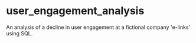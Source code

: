 # user_engagement_analysis
An analysis of a decline in user engagement at a fictional company 'e-links' using SQL. 
